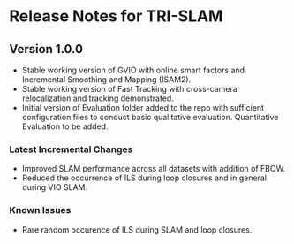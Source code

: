 # Release Notes for TRI-SLAM
## Version 1.0.0
- Stable working version of GVIO with online smart factors and Incremental Smoothing and Mapping (ISAM2).
- Stable working version of Fast Tracking with cross-camera relocalization and tracking demonstrated.
- Initial version of Evaluation folder added to the repo with sufficient configuration files to conduct basic qualitative evaluation. Quantitative Evaluation to be added.

### Latest Incremental Changes
- Improved SLAM performance across all datasets with addition of FBOW.
- Reduced the occurrence of ILS during loop closures and in general during VIO SLAM.

### Known Issues
- Rare random occurence of ILS during SLAM and loop closures.